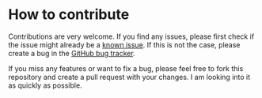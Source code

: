 # How to contribute

Contributions are very welcome. If you find any issues, please first check if the issue might already be a [known issue](https://github.com/jebbard/emacs-moin-mode#kown-issues). If this is not the case, please create a bug in the [GitHub bug tracker](https://github.com/jebbard/emacs-moin-mode/issues).

If you miss any features or want to fix a bug, please feel free to fork this repository and create a pull request with your changes. I am looking into it as quickly as possible.
